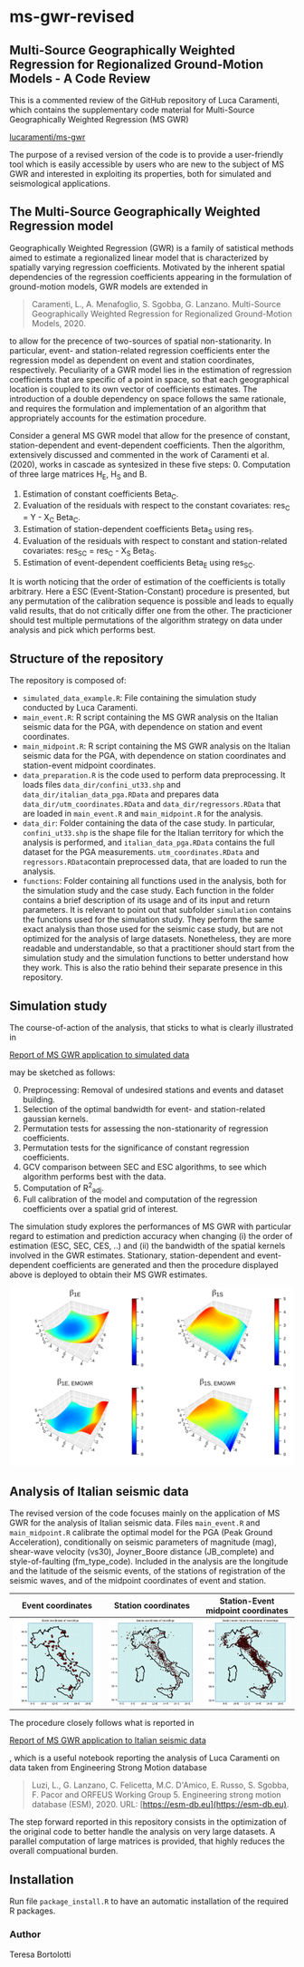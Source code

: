 # ms-gwr-revised

## Multi-Source Geographically Weighted Regression for Regionalized Ground-Motion Models - A Code Review

This is a commented review of the GitHub repository of Luca Caramenti, which contains the supplementary code material for Multi-Source Geographically Weighted Regression (MS GWR)

[lucaramenti/ms-gwr](https://github.com/lucaramenti/ms-gwr)

The purpose of a revised version of the code is to provide a user-friendly tool which is easily accessible by users who are new to the subject of MS GWR and interested in exploiting its properties, both for simulated and seismological applications.

## The Multi-Source Geographically Weighted Regression model
Geographically Weighted Regression (GWR) is a family of satistical methods aimed to estimate a regionalized linear model that is characterized by spatially varying regression coefficients. Motivated by the inherent spatial dependencies of the regression coefficients appearing in the formulation of ground-motion models, GWR models are extended in

> Caramenti, L., A. Menafoglio, S. Sgobba, G. Lanzano. Multi-Source Geographically Weighted Regression for Regionalized Ground-Motion Models, 2020.

to allow for the precence of two-sources of spatial non-stationarity. In particular, event- and station-related regression coefficients enter the regression model as dependent on event and station coordinates, respectively. 
Peculiarity of a GWR model lies in the estimation of regression coefficients that are specific of a point in space, so that each geographical location is coupled to its own vector of coefficients estimates. The introduction of a double dependency on space follows the same rationale, and requires the formulation and implementation of an algorithm that appropriately accounts for the estimation procedure.

Consider a general MS GWR model that allow for the presence of constant, station-dependent and event-dependent coefficients. Then the algorithm, extensively discussed and commented in the work of Caramenti et al. (2020), works in cascade as syntesized in these five steps:
0. Computation of three large matrices H<sub>E</sub>, H<sub>S</sub> and B.
1. Estimation of constant coefficients Beta<sub>C</sub>.
2. Evaluation of the residuals with respect to the constant covariates: res<sub>C</sub> = Y - X<sub>C</sub> Beta<sub>C</sub>.
3. Estimation of station-dependent coefficients Beta<sub>S</sub> using res<sub>1</sub>.
4. Evaluation of the residuals with respect to constant and station-related covariates: res<sub>SC</sub> = res<sub>C</sub> - X<sub>S</sub> Beta<sub>S</sub>.
5. Estimation of event-dependent coefficients Beta<sub>E</sub> using res<sub>SC</sub>.

It is worth noticing that the order of estimation of the coefficients is totally arbitrary. Here a ESC (Event-Station-Constant) procedure is presented, but any permutation of the calibration sequence is possible and leads to equally valid results, that do not critically differ one from the other. The practicioner should test multiple permutations of the algorithm strategy on data under analysis and pick which performs best.

## Structure of the repository
The repository is composed of:
* `simulated_data_example.R`: File containing the simulation study conducted by Luca Caramenti.
* `main_event.R`: R script containing the MS GWR analysis on the Italian seismic data for the PGA, with dependence on station and event coordinates.
* `main_midpoint.R`: R script containing the MS GWR analysis on the Italian seismic data for the PGA, with dependence on station coordinates and station-event midpoint coordinates.
* `data_preparation.R` is the code used to perform data preprocessing. It loads files `data_dir/confini_ut33.shp` and `data_dir/italian_data_pga.RData` and prepares data `data_dir/utm_coordinates.RData` and `data_dir/regressors.RData` that are loaded in `main_event.R` and `main_midpoint.R` for the analysis.
* `data_dir`: Folder containing the data of the case study. In particular, `confini_ut33.shp` is the shape file for the Italian territory for which the analysis is performed, and `italian_data_pga.RData` contains the full dataset for the PGA measurements. `utm_coordinates.RData` and `regressors.RData`contain preprocessed data, that are loaded to run the analysis.
* `functions`: Folder containing all functions used in the analysis, both for the simulation study and the case study. Each function in the folder contains a brief description of its usage and of its input and return parameters. It is relevant to point out that subfolder `simulation` contains the functions used for the simulation study. They perform the same exact analysis than those used for the seismic case study, but are not optimized for the analysis of large datasets. Nonetheless, they are more readable and understandable, so that a practitioner should start from the simulation study and the simulation functions to better understand how they work. This is also the ratio behind their separate presence in this repository.

## Simulation study

The course-of-action of the analysis, that sticks to what is clearly illustrated in

[Report of MS GWR application to simulated data](https://htmlpreview.github.io/?https://github.com/lucaramenti/ms-gwr/blob/main/simulated_data_example_notebook.nb.html)

may be sketched as follows:

0. Preprocessing: Removal of undesired stations and events and dataset building.
1. Selection of the optimal bandwidth for event- and station-related gaussian kernels.
2. Permutation tests for assessing the non-stationarity of regression coefficients.
3. Permutation tests for the significance of constant regression coefficients.
4. GCV comparison between SEC and ESC algorithms, to see which algorithm performs best with the data.
5. Computation of R<sup>2</sup><sub>adj</sub>.
6. Full calibration of the model and computation of the regression coefficients over a spatial grid of interest.

The simulation study explores the performances of MS GWR with particular regard to estimation and prediction accuracy when changing (i) the order of estimation (ESC, SEC, CES, ..) and (ii) the bandwidth of the spatial kernels involved in the GWR estimates. Stationary, station-dependent and event-dependent coefficients are generated and then the procedure displayed above is deployed to obtain their MS GWR estimates.

![alt text](https://github.com/tbortolotti/ms-gwr-revised/blob/main/plots/simulation/coefficient_estimates.png)

## Analysis of Italian seismic data
The revised version of the code focuses mainly on the application of MS GWR for the analysis of Italian seismic data. Files `main_event.R` and `main_midpoint.R` calibrate the optimal model for the PGA (Peak Ground Acceleration), conditionally on seismic parameters of magnitude (mag), shear-wave velocity (vs30), Joyner_Boore distance (JB_complete) and style-of-faulting (fm_type_code). Included in the analysis are the longitude and the latitude of the seismic events, of the stations of registration of the seismic waves, and of the midpoint coordinates of event and station.

Event coordinates                                                                    |  Station coordinates        | Station-Event midpoint coordinates
:-----------------------------------------------------------------------------------:|:-------------------------:  | :-------------------------:
![](https://github.com/tbortolotti/ms-gwr-revised/blob/main/plots/event_coords.png)  |  ![](https://github.com/tbortolotti/ms-gwr-revised/blob/main/plots/site_coords.png)  | ![](https://github.com/tbortolotti/ms-gwr-revised/blob/main/plots/mid_coords.png)

The procedure closely follows what is reported in

[Report of MS GWR application to Italian seismic data](https://htmlpreview.github.io/?https://github.com/lucaramenti/ms-gwr/blob/main/msgwr_seismological_data_notebook.nb.html)

, which is a useful notebook reporting the analysis of Luca Caramenti on data taken from Engineering Strong Motion database
> Luzi, L., G. Lanzano, C. Felicetta, M.C. D'Amico, E. Russo, S. Sgobba, F. Pacor and ORFEUS Working Group 5. Engineering strong motion database (ESM), 2020. URL: [https://esm-db.eu](https://esm-db.eu).

The step forward reported in this repository consists in the optimization of the original code to better handle the analysis on very large datasets. A parallel computation of large matrices is provided, that highly reduces the overall compuational burden.

## Installation

Run file `package_install.R` to have an automatic installation of the required R packages.

### Author
Teresa Bortolotti

